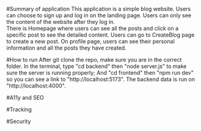 #Summary of application
This application is a simple blog website. Users can choose to sign up and log in on the landing page. Users can only see the content of the website after they log in. \
There is Homepage where users can see all the posts and click on a specific post to see the detailed content. Users can go to CreateBlog page to create a new post.
On profile page, users can see their personal information and all the posts they have created. 

#How to run
After git clone the repo, make sure you are in the correct folder. 
In the terminal, type "cd backend" then "node server.js" to make sure the server is running properly; 
And "cd frontend" then "npm run dev" so you can see a link to "http://localhost:5173".
The backend data is run on "http://localhost:4000".

#A11y and SEO


#Tracking


#Security
